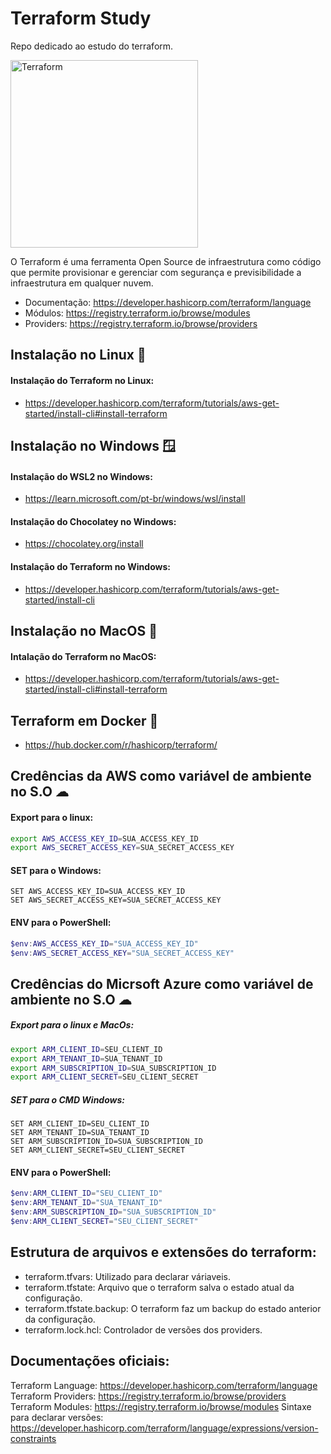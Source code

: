 # Terraform Study
Repo dedicado ao estudo do terraform.

<img alt="Terraform" src="https://www.datocms-assets.com/2885/1629941242-logo-terraform-main.svg" width="300px">

O Terraform é uma ferramenta Open Source de infraestrutura como código que permite provisionar e gerenciar com segurança e previsibilidade a infraestrutura em qualquer nuvem.

- Documentação: https://developer.hashicorp.com/terraform/language
- Módulos: https://registry.terraform.io/browse/modules
- Providers: https://registry.terraform.io/browse/providers

## Instalação no Linux :penguin:

#### Instalação do Terraform no Linux:
- https://developer.hashicorp.com/terraform/tutorials/aws-get-started/install-cli#install-terraform

## Instalação no Windows :window:
#### Instalação do WSL2 no Windows:
- https://learn.microsoft.com/pt-br/windows/wsl/install

#### Instalação do Chocolatey no Windows:
- https://chocolatey.org/install

#### Instalação do Terraform no Windows:
- https://developer.hashicorp.com/terraform/tutorials/aws-get-started/install-cli


## Instalação no MacOS 🍏
#### Intalação do Terraform no MacOS:
- https://developer.hashicorp.com/terraform/tutorials/aws-get-started/install-cli#install-terraform

## Terraform em Docker :whale:
- https://hub.docker.com/r/hashicorp/terraform/

## Credências da AWS como variável de ambiente no S.O ☁

#### Export para o linux:
```bash
export AWS_ACCESS_KEY_ID=SUA_ACCESS_KEY_ID
export AWS_SECRET_ACCESS_KEY=SUA_SECRET_ACCESS_KEY
```

#### SET para o Windows:
```batch
SET AWS_ACCESS_KEY_ID=SUA_ACCESS_KEY_ID
SET AWS_SECRET_ACCESS_KEY=SUA_SECRET_ACCESS_KEY
```

#### ENV para o PowerShell:
```powershell
$env:AWS_ACCESS_KEY_ID="SUA_ACCESS_KEY_ID"
$env:AWS_SECRET_ACCESS_KEY="SUA_SECRET_ACCESS_KEY"
```

## Credências do Micrsoft Azure como variável de ambiente no S.O ☁

##### Export para o linux e MacOs:
```bash 
export ARM_CLIENT_ID=SEU_CLIENT_ID
export ARM_TENANT_ID=SUA_TENANT_ID
export ARM_SUBSCRIPTION_ID=SUA_SUBSCRIPTION_ID
export ARM_CLIENT_SECRET=SEU_CLIENT_SECRET
```

##### SET para o CMD Windows:
```batch
SET ARM_CLIENT_ID=SEU_CLIENT_ID
SET ARM_TENANT_ID=SUA_TENANT_ID
SET ARM_SUBSCRIPTION_ID=SUA_SUBSCRIPTION_ID
SET ARM_CLIENT_SECRET=SEU_CLIENT_SECRET
```

#### ENV para o PowerShell:
```powershell
$env:ARM_CLIENT_ID="SEU_CLIENT_ID"
$env:ARM_TENANT_ID="SUA_TENANT_ID"
$env:ARM_SUBSCRIPTION_ID="SUA_SUBSCRIPTION_ID"
$env:ARM_CLIENT_SECRET="SEU_CLIENT_SECRET"
```

## Estrutura de arquivos e extensões do terraform:
- terraform.tfvars: Utilizado para declarar váriaveis.
- terraform.tfstate: Arquivo que o terraform salva o estado atual da configuração.
- terraform.tfstate.backup: O terraform faz um backup do estado anterior da configuração.
- terraform.lock.hcl: Controlador de versões dos providers.


## Documentações oficiais:
Terraform Language: https://developer.hashicorp.com/terraform/language
Terraform Providers: https://registry.terraform.io/browse/providers
Terraform Modules: https://registry.terraform.io/browse/modules
Sintaxe para declarar versões: https://developer.hashicorp.com/terraform/language/expressions/version-constraints